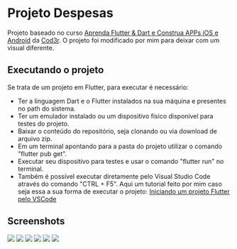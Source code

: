 # Projeto Despesas

Projeto baseado no curso [Aprenda Flutter & Dart e Construa APPs iOS e Android](https://www.cod3r.com.br/courses/aprenda-flutter-dart-e-construa-apps-ios-e-android) da [Cod3r](https://www.cod3r.com.br/).
O projeto foi modificado por mim para deixar com um visual diferente.

## Executando o projeto

Se trata de um projeto em Flutter, para executar é necessário:
* Ter a linguagem Dart e o Flutter instalados na sua máquina e presentes no path do sistema.
* Ter um emulador instalado ou um dispositivo físico disponível para testes do projeto.
* Baixar o conteúdo do repositório, seja clonando ou via download de arquivo zip.
* Em um terminal apontando para a pasta do projeto utilizar o comando "flutter pub get".
* Executar seu dispositivo para testes e usar o comando "flutter run" no terminal.
* Também é possível executar diretamente pelo Visual Studio Code através do comando "CTRL + F5". Aqui um tutorial feito por mim caso seja essa a sua forma de executar o projeto: [Iniciando um projeto Flutter pelo VSCode](https://blog.cod3r.com.br/iniciando-um-projeto-flutter-pelo-vscode/)


## Screenshots
![](https://github.com/lucasgaldinomt/flutter-shop/blob/main/screenshots/iOS1.png)
![](https://github.com/lucasgaldinomt/flutter-shop/blob/main/screenshots/iOS2.png)
![](https://github.com/lucasgaldinomt/flutter-shop/blob/main/screenshots/iOS3.png)
![](https://github.com/lucasgaldinomt/flutter-shop/blob/main/screenshots/iOS4.png)
![](https://github.com/lucasgaldinomt/flutter-shop/blob/main/screenshots/iOS5.png)
![](https://github.com/lucasgaldinomt/flutter-shop/blob/main/screenshots/iOS6.png)
